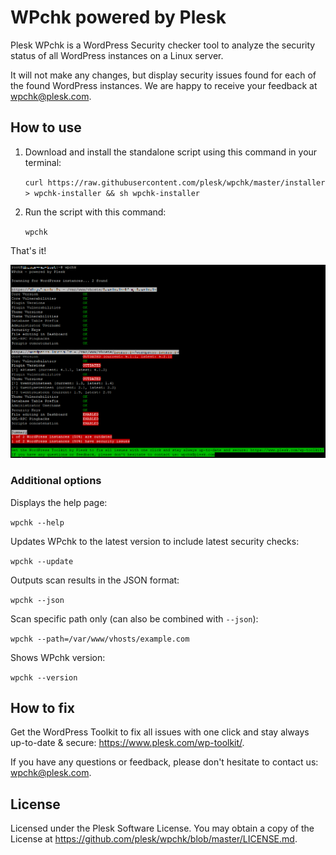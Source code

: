# WPchk powered by Plesk

Plesk WPchk is a WordPress Security checker tool to analyze the security status of all WordPress instances on a Linux server.

It will not make any changes, but display security issues found for each of the found WordPress instances.
We are happy to receive your feedback at wpchk@plesk.com.

## How to use

1. Download and install the standalone script using this command in your terminal:

   `curl https://raw.githubusercontent.com/plesk/wpchk/master/installer > wpchk-installer && sh wpchk-installer`

2. Run the script with this command:

   `wpchk`

That's it!

![WPchk powered by Plesk](screenshot.png)

### Additional options

Displays the help page:

`wpchk --help`

Updates WPchk to the latest version to include latest security checks:

`wpchk --update`

Outputs scan results in the JSON format:

`wpchk --json`

Scan specific path only (can also be combined with `--json`):

`wpchk --path=/var/www/vhosts/example.com`

Shows WPchk version:

`wpchk --version`

## How to fix

Get the WordPress Toolkit to fix all issues with one click and stay always up-to-date & secure: <https://www.plesk.com/wp-toolkit/>.

If you have any questions or feedback, please don't hesitate to contact us: wpchk@plesk.com.

## License

Licensed under the Plesk Software License. You may obtain a copy of the License at <https://github.com/plesk/wpchk/blob/master/LICENSE.md>.
